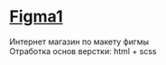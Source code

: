 # [Figma1](https://www.figma.com/file/a2FWc3uhEKgzNwG6RP4ty7/Online-store-website-(Community)-(Copy)?node-id=196%3A425&mode=dev)
Интернет магазин по макету фигмы <br>
Отработка основ верстки: html + scss
